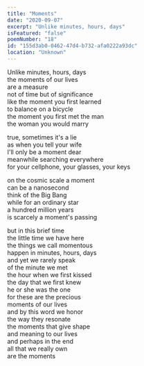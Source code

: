 ```yaml
---
title: "Moments"
date: "2020-09-07"
excerpt: "Unlike minutes, hours, days"
isFeatured: "false"
poemNumber: "18"
id: "155d3ab0-0462-47d4-b732-afa0222a93dc"
location: "Unknown"
---
```


Unlike minutes, hours, days  
the moments of our lives  
are a measure  
not of time but of significance  
like the moment you first learned  
to balance on a bicycle  
the moment you first met the man  
the woman you would marry

true, sometimes it's a lie  
as when you tell your wife  
I'll only be a moment dear  
meanwhile searching everywhere  
for your cellphone, your glasses, your keys

on the cosmic scale a moment  
can be a nanosecond  
think of the Big Bang  
while for an ordinary star  
a hundred million years  
is scarcely a moment's passing

but in this brief time  
the little time we have here  
the things we call momentous  
happen in minutes, hours, days  
and yet we rarely speak  
of the minute we met  
the hour when we first kissed  
the day that we first knew  
he or she was the one  
for these are the precious  
moments of our lives  
and by this word we honor  
the way they resonate  
the moments that give shape  
and meaning to our lives  
and perhaps in the end  
all that we really own  
are the moments
